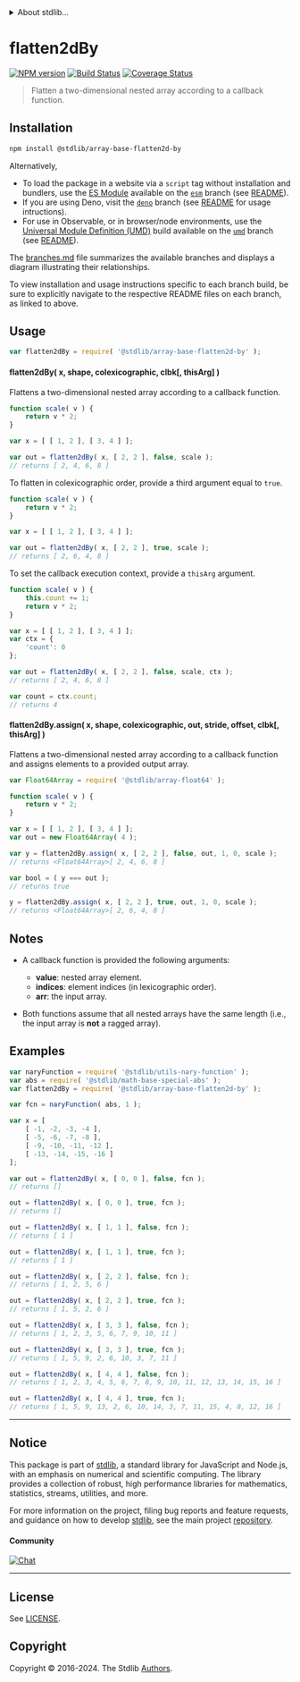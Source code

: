 <!--

@license Apache-2.0

Copyright (c) 2023 The Stdlib Authors.

Licensed under the Apache License, Version 2.0 (the "License");
you may not use this file except in compliance with the License.
You may obtain a copy of the License at

   http://www.apache.org/licenses/LICENSE-2.0

Unless required by applicable law or agreed to in writing, software
distributed under the License is distributed on an "AS IS" BASIS,
WITHOUT WARRANTIES OR CONDITIONS OF ANY KIND, either express or implied.
See the License for the specific language governing permissions and
limitations under the License.

-->

<!-- lint disable maximum-heading-length -->


<details>
  <summary>
    About stdlib...
  </summary>
  <p>We believe in a future in which the web is a preferred environment for numerical computation. To help realize this future, we've built stdlib. stdlib is a standard library, with an emphasis on numerical and scientific computation, written in JavaScript (and C) for execution in browsers and in Node.js.</p>
  <p>The library is fully decomposable, being architected in such a way that you can swap out and mix and match APIs and functionality to cater to your exact preferences and use cases.</p>
  <p>When you use stdlib, you can be absolutely certain that you are using the most thorough, rigorous, well-written, studied, documented, tested, measured, and high-quality code out there.</p>
  <p>To join us in bringing numerical computing to the web, get started by checking us out on <a href="https://github.com/stdlib-js/stdlib">GitHub</a>, and please consider <a href="https://opencollective.com/stdlib">financially supporting stdlib</a>. We greatly appreciate your continued support!</p>
</details>

# flatten2dBy

[![NPM version][npm-image]][npm-url] [![Build Status][test-image]][test-url] [![Coverage Status][coverage-image]][coverage-url] <!-- [![dependencies][dependencies-image]][dependencies-url] -->

> Flatten a two-dimensional nested array according to a callback function.

<section class="installation">

## Installation

```bash
npm install @stdlib/array-base-flatten2d-by
```

Alternatively,

-   To load the package in a website via a `script` tag without installation and bundlers, use the [ES Module][es-module] available on the [`esm`][esm-url] branch (see [README][esm-readme]).
-   If you are using Deno, visit the [`deno`][deno-url] branch (see [README][deno-readme] for usage intructions).
-   For use in Observable, or in browser/node environments, use the [Universal Module Definition (UMD)][umd] build available on the [`umd`][umd-url] branch (see [README][umd-readme]).

The [branches.md][branches-url] file summarizes the available branches and displays a diagram illustrating their relationships.

To view installation and usage instructions specific to each branch build, be sure to explicitly navigate to the respective README files on each branch, as linked to above.

</section>

<section class="usage">

## Usage

```javascript
var flatten2dBy = require( '@stdlib/array-base-flatten2d-by' );
```

#### flatten2dBy( x, shape, colexicographic, clbk\[, thisArg] )

Flattens a two-dimensional nested array according to a callback function.

```javascript
function scale( v ) {
    return v * 2;
}

var x = [ [ 1, 2 ], [ 3, 4 ] ];

var out = flatten2dBy( x, [ 2, 2 ], false, scale );
// returns [ 2, 4, 6, 8 ]
```

To flatten in colexicographic order, provide a third argument equal to `true`.

```javascript
function scale( v ) {
    return v * 2;
}

var x = [ [ 1, 2 ], [ 3, 4 ] ];

var out = flatten2dBy( x, [ 2, 2 ], true, scale );
// returns [ 2, 6, 4, 8 ]
```

To set the callback execution context, provide a `thisArg` argument.

<!-- eslint-disable no-invalid-this -->

```javascript
function scale( v ) {
    this.count += 1;
    return v * 2;
}

var x = [ [ 1, 2 ], [ 3, 4 ] ];
var ctx = {
    'count': 0
};

var out = flatten2dBy( x, [ 2, 2 ], false, scale, ctx );
// returns [ 2, 4, 6, 8 ]

var count = ctx.count;
// returns 4
```

#### flatten2dBy.assign( x, shape, colexicographic, out, stride, offset, clbk\[, thisArg] )

Flattens a two-dimensional nested array according to a callback function and assigns elements to a provided output array.

```javascript
var Float64Array = require( '@stdlib/array-float64' );

function scale( v ) {
    return v * 2;
}

var x = [ [ 1, 2 ], [ 3, 4 ] ];
var out = new Float64Array( 4 );

var y = flatten2dBy.assign( x, [ 2, 2 ], false, out, 1, 0, scale );
// returns <Float64Array>[ 2, 4, 6, 8 ]

var bool = ( y === out );
// returns true

y = flatten2dBy.assign( x, [ 2, 2 ], true, out, 1, 0, scale );
// returns <Float64Array>[ 2, 6, 4, 8 ]
```

</section>

<!-- /.usage -->

<section class="notes">

## Notes

-   A callback function is provided the following arguments:

    -   **value**: nested array element.
    -   **indices**: element indices (in lexicographic order).
    -   **arr**: the input array.

-   Both functions assume that all nested arrays have the same length (i.e., the input array is **not** a ragged array).

</section>

<!-- /.notes -->

<section class="examples">

## Examples

<!-- eslint no-undef: "error" -->

```javascript
var naryFunction = require( '@stdlib/utils-nary-function' );
var abs = require( '@stdlib/math-base-special-abs' );
var flatten2dBy = require( '@stdlib/array-base-flatten2d-by' );

var fcn = naryFunction( abs, 1 );

var x = [
    [ -1, -2, -3, -4 ],
    [ -5, -6, -7, -8 ],
    [ -9, -10, -11, -12 ],
    [ -13, -14, -15, -16 ]
];

var out = flatten2dBy( x, [ 0, 0 ], false, fcn );
// returns []

out = flatten2dBy( x, [ 0, 0 ], true, fcn );
// returns []

out = flatten2dBy( x, [ 1, 1 ], false, fcn );
// returns [ 1 ]

out = flatten2dBy( x, [ 1, 1 ], true, fcn );
// returns [ 1 ]

out = flatten2dBy( x, [ 2, 2 ], false, fcn );
// returns [ 1, 2, 5, 6 ]

out = flatten2dBy( x, [ 2, 2 ], true, fcn );
// returns [ 1, 5, 2, 6 ]

out = flatten2dBy( x, [ 3, 3 ], false, fcn );
// returns [ 1, 2, 3, 5, 6, 7, 9, 10, 11 ]

out = flatten2dBy( x, [ 3, 3 ], true, fcn );
// returns [ 1, 5, 9, 2, 6, 10, 3, 7, 11 ]

out = flatten2dBy( x, [ 4, 4 ], false, fcn );
// returns [ 1, 2, 3, 4, 5, 6, 7, 8, 9, 10, 11, 12, 13, 14, 15, 16 ]

out = flatten2dBy( x, [ 4, 4 ], true, fcn );
// returns [ 1, 5, 9, 13, 2, 6, 10, 14, 3, 7, 11, 15, 4, 8, 12, 16 ]
```

</section>

<!-- /.examples -->

<!-- Section for related `stdlib` packages. Do not manually edit this section, as it is automatically populated. -->

<section class="related">

</section>

<!-- /.related -->

<!-- Section for all links. Make sure to keep an empty line after the `section` element and another before the `/section` close. -->


<section class="main-repo" >

* * *

## Notice

This package is part of [stdlib][stdlib], a standard library for JavaScript and Node.js, with an emphasis on numerical and scientific computing. The library provides a collection of robust, high performance libraries for mathematics, statistics, streams, utilities, and more.

For more information on the project, filing bug reports and feature requests, and guidance on how to develop [stdlib][stdlib], see the main project [repository][stdlib].

#### Community

[![Chat][chat-image]][chat-url]

---

## License

See [LICENSE][stdlib-license].


## Copyright

Copyright &copy; 2016-2024. The Stdlib [Authors][stdlib-authors].

</section>

<!-- /.stdlib -->

<!-- Section for all links. Make sure to keep an empty line after the `section` element and another before the `/section` close. -->

<section class="links">

[npm-image]: http://img.shields.io/npm/v/@stdlib/array-base-flatten2d-by.svg
[npm-url]: https://npmjs.org/package/@stdlib/array-base-flatten2d-by

[test-image]: https://github.com/stdlib-js/array-base-flatten2d-by/actions/workflows/test.yml/badge.svg?branch=v0.2.0
[test-url]: https://github.com/stdlib-js/array-base-flatten2d-by/actions/workflows/test.yml?query=branch:v0.2.0

[coverage-image]: https://img.shields.io/codecov/c/github/stdlib-js/array-base-flatten2d-by/main.svg
[coverage-url]: https://codecov.io/github/stdlib-js/array-base-flatten2d-by?branch=main

<!--

[dependencies-image]: https://img.shields.io/david/stdlib-js/array-base-flatten2d-by.svg
[dependencies-url]: https://david-dm.org/stdlib-js/array-base-flatten2d-by/main

-->

[chat-image]: https://img.shields.io/gitter/room/stdlib-js/stdlib.svg
[chat-url]: https://app.gitter.im/#/room/#stdlib-js_stdlib:gitter.im

[stdlib]: https://github.com/stdlib-js/stdlib

[stdlib-authors]: https://github.com/stdlib-js/stdlib/graphs/contributors

[umd]: https://github.com/umdjs/umd
[es-module]: https://developer.mozilla.org/en-US/docs/Web/JavaScript/Guide/Modules

[deno-url]: https://github.com/stdlib-js/array-base-flatten2d-by/tree/deno
[deno-readme]: https://github.com/stdlib-js/array-base-flatten2d-by/blob/deno/README.md
[umd-url]: https://github.com/stdlib-js/array-base-flatten2d-by/tree/umd
[umd-readme]: https://github.com/stdlib-js/array-base-flatten2d-by/blob/umd/README.md
[esm-url]: https://github.com/stdlib-js/array-base-flatten2d-by/tree/esm
[esm-readme]: https://github.com/stdlib-js/array-base-flatten2d-by/blob/esm/README.md
[branches-url]: https://github.com/stdlib-js/array-base-flatten2d-by/blob/main/branches.md

[stdlib-license]: https://raw.githubusercontent.com/stdlib-js/array-base-flatten2d-by/main/LICENSE

</section>

<!-- /.links -->
